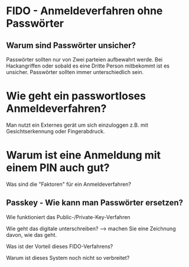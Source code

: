 FIDO - Anmeldeverfahren ohne Passwörter
=======================================

## Warum sind Passwörter unsicher?
Passwörter sollten nur von Zwei parteien aufbewahrt werde. Bei Hackangriffen oder sobald es eine Dritte Person mitbekommt ist es unsicher. Passwörter sollten immer unterschiedlich sein.

# Wie geht ein passwortloses Anmeldeverfahren?
Man nutzt ein Externes gerät um sich einzuloggen z.B. mit Gesichtserkennung oder Fingerabdruck.

# Warum ist eine Anmeldung mit einem PIN auch gut?


Was sind die "Faktoren" für ein Anmeldeverfahren?


Passkey - Wie kann man Passwörter ersetzen?
-------------------------------------------

Wie funktioniert das Public-/Private-Key-Verfahren

Wie geht das digitale unterschreiben?
--> machen Sie eine Zeichnung davon, wie das geht.

Was ist der Vorteil dieses FIDO-Verfahrens?

Warum ist dieses System noch nicht so verbreitet?
